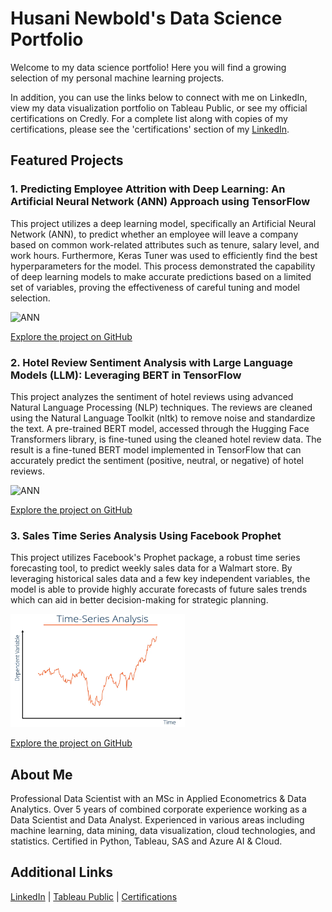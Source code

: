 # Husani Newbold's Data Science Portfolio

Welcome to my data science portfolio! Here you will find a growing selection of my personal machine learning projects.

In addition, you can use the links below to connect with me on LinkedIn, view my data visualization portfolio on Tableau Public, or see my official certifications on Credly. For a complete list along with copies of my certifications, please see the 'certifications' section of my [LinkedIn](https://www.linkedin.com/in/hnew/).

## Featured Projects

### 1. Predicting Employee Attrition with Deep Learning: An Artificial Neural Network (ANN) Approach using TensorFlow
This project utilizes a deep learning model, specifically an Artificial Neural Network (ANN), to predict whether an employee will leave a company based on common work-related attributes such as tenure, salary level, and work hours. Furthermore, Keras Tuner was used to efficiently find the best hyperparameters for the model. This process demonstrated the capability of deep learning models to make accurate predictions based on a limited set of variables, proving the effectiveness of careful tuning and model selection.



<img src="1_oc1gaCFvgWXq_gHQFM63UQ.png" alt="ANN" width="300" height="150">

[Explore the project on GitHub](https://github.com/hnewbold/employee-attrition-ann)

### 2. Hotel Review Sentiment Analysis with Large Language Models (LLM): Leveraging BERT in TensorFlow
This project analyzes the sentiment of hotel reviews using advanced Natural Language Processing (NLP) techniques. The reviews are cleaned using the Natural Language Toolkit (nltk) to remove noise and standardize the text. A pre-trained BERT model, accessed through the Hugging Face Transformers library, is fine-tuned using the cleaned hotel review data. The result is a fine-tuned BERT model implemented in TensorFlow that can accurately predict the sentiment (positive, neutral, or negative) of hotel reviews. 

<img src="images.png" alt="ANN" width="279" height="181">

[Explore the project on GitHub](https://github.com/hnewbold/hotel_reviews_sentiment_analysis/)

### 3. Sales Time Series Analysis Using Facebook Prophet
This project utilizes Facebook's Prophet package, a robust time series forecasting tool, to predict weekly sales data for a Walmart store. By leveraging historical sales data and a few key independent variables, the model is able to provide highly accurate forecasts of future sales trends which can aid in better decision-making for strategic planning.

<img src="Time-Series-Analysis-1024x729.webp" alt="ANN" width="279" height="181">

[Explore the project on GitHub](https://github.com/hnewbold/sales_time_series_forecast)

## About Me
Professional Data Scientist with an MSc in Applied Econometrics & Data Analytics. Over 5 years of combined corporate experience working as a Data Scientist and Data Analyst. Experienced in various areas including machine learning, data mining, data visualization, cloud technologies, and statistics. Certified in Python, Tableau, SAS and Azure AI & Cloud. 

## Additional Links
[LinkedIn](https://www.linkedin.com/in/hnew/) | [Tableau Public](https://public.tableau.com/app/profile/hnew/vizzes) | <a href="https://www.credly.com/users/husani-newbold" title="To view all certifications visit LinkedIn certification Section">Certifications</a>







